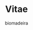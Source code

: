 ---
title: "Vitae"
github: https://github.com/biomadeira/vitae
demo: https://jekyller.github.io/vitae/
author: biomadeira
ssg:
  - Jekyll
cms:
  - No Cms
---